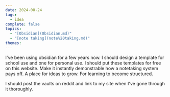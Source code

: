 ```yaml
---  
date: 2024-08-24  
tags:  
  - idea  
complete: false  
topics:  
  - "[Obsidian](Obsidian.md)"  
  - "[note taking](note%20taking.md)"  
themes:   
---  
```

I've been using obsidian for a few years now. I should design a template for school use and one for personal use. I should put these templates for free on this website. Make it instantly demonstrable how a notetaking system pays off. A place for ideas to grow. For learning to become structured.   
  
I should post the vaults on reddit and link to my site when I've gone through it thoroughly. 